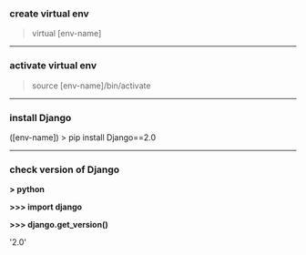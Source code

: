 ### create virtual env

> virtual [env-name]

------------------------------------------------------------------------------------
### activate virtual env 

> source [env-name]/bin/activate

------------------------------------------------------------------------------------
### install Django

([env-name]) > pip install Django==2.0

------------------------------------------------------------------------------------
### check version of Django

__> python__

__>>> import django__

__>>> django.get_version()__

'2.0' 
